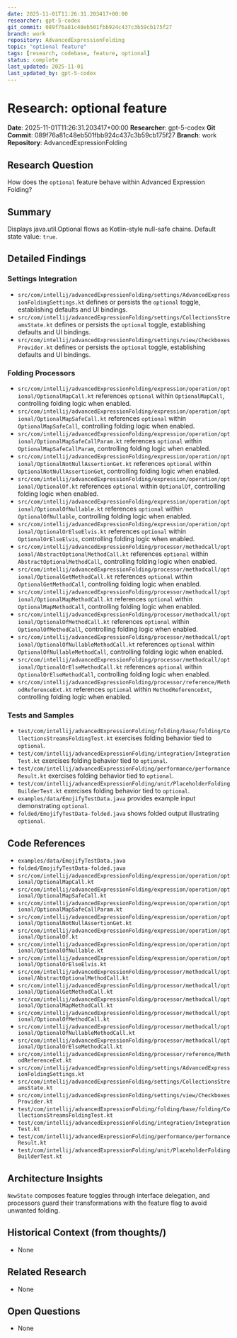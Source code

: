 ```yaml
---
date: 2025-11-01T11:26:31.203417+00:00
researcher: gpt-5-codex
git_commit: 089f76a81c48eb501fbb924c437c3b59cb175f27
branch: work
repository: AdvancedExpressionFolding
topic: "optional feature"
tags: [research, codebase, feature, optional]
status: complete
last_updated: 2025-11-01
last_updated_by: gpt-5-codex
---
```


# Research: optional feature

**Date**: 2025-11-01T11:26:31.203417+00:00
**Researcher**: gpt-5-codex
**Git Commit**: 089f76a81c48eb501fbb924c437c3b59cb175f27
**Branch**: work
**Repository**: AdvancedExpressionFolding

## Research Question
How does the `optional` feature behave within Advanced Expression Folding?

## Summary
Displays java.util.Optional flows as Kotlin-style null-safe chains. Default state value: `true`.

## Detailed Findings
### Settings Integration
- `src/com/intellij/advancedExpressionFolding/settings/AdvancedExpressionFoldingSettings.kt` defines or persists the `optional` toggle, establishing defaults and UI bindings.
- `src/com/intellij/advancedExpressionFolding/settings/CollectionsStreamsState.kt` defines or persists the `optional` toggle, establishing defaults and UI bindings.
- `src/com/intellij/advancedExpressionFolding/settings/view/CheckboxesProvider.kt` defines or persists the `optional` toggle, establishing defaults and UI bindings.

### Folding Processors
- `src/com/intellij/advancedExpressionFolding/expression/operation/optional/OptionalMapCall.kt` references `optional` within `OptionalMapCall`, controlling folding logic when enabled.
- `src/com/intellij/advancedExpressionFolding/expression/operation/optional/OptionalMapSafeCall.kt` references `optional` within `OptionalMapSafeCall`, controlling folding logic when enabled.
- `src/com/intellij/advancedExpressionFolding/expression/operation/optional/OptionalMapSafeCallParam.kt` references `optional` within `OptionalMapSafeCallParam`, controlling folding logic when enabled.
- `src/com/intellij/advancedExpressionFolding/expression/operation/optional/OptionalNotNullAssertionGet.kt` references `optional` within `OptionalNotNullAssertionGet`, controlling folding logic when enabled.
- `src/com/intellij/advancedExpressionFolding/expression/operation/optional/OptionalOf.kt` references `optional` within `OptionalOf`, controlling folding logic when enabled.
- `src/com/intellij/advancedExpressionFolding/expression/operation/optional/OptionalOfNullable.kt` references `optional` within `OptionalOfNullable`, controlling folding logic when enabled.
- `src/com/intellij/advancedExpressionFolding/expression/operation/optional/OptionalOrElseElvis.kt` references `optional` within `OptionalOrElseElvis`, controlling folding logic when enabled.
- `src/com/intellij/advancedExpressionFolding/processor/methodcall/optional/AbstractOptionalMethodCall.kt` references `optional` within `AbstractOptionalMethodCall`, controlling folding logic when enabled.
- `src/com/intellij/advancedExpressionFolding/processor/methodcall/optional/OptionalGetMethodCall.kt` references `optional` within `OptionalGetMethodCall`, controlling folding logic when enabled.
- `src/com/intellij/advancedExpressionFolding/processor/methodcall/optional/OptionalMapMethodCall.kt` references `optional` within `OptionalMapMethodCall`, controlling folding logic when enabled.
- `src/com/intellij/advancedExpressionFolding/processor/methodcall/optional/OptionalOfMethodCall.kt` references `optional` within `OptionalOfMethodCall`, controlling folding logic when enabled.
- `src/com/intellij/advancedExpressionFolding/processor/methodcall/optional/OptionalOfNullableMethodCall.kt` references `optional` within `OptionalOfNullableMethodCall`, controlling folding logic when enabled.
- `src/com/intellij/advancedExpressionFolding/processor/methodcall/optional/OptionalOrElseMethodCall.kt` references `optional` within `OptionalOrElseMethodCall`, controlling folding logic when enabled.
- `src/com/intellij/advancedExpressionFolding/processor/reference/MethodReferenceExt.kt` references `optional` within `MethodReferenceExt`, controlling folding logic when enabled.

### Tests and Samples
- `test/com/intellij/advancedExpressionFolding/folding/base/folding/CollectionsStreamsFoldingTest.kt` exercises folding behavior tied to `optional`.
- `test/com/intellij/advancedExpressionFolding/integration/IntegrationTest.kt` exercises folding behavior tied to `optional`.
- `test/com/intellij/advancedExpressionFolding/performance/performanceResult.kt` exercises folding behavior tied to `optional`.
- `test/com/intellij/advancedExpressionFolding/unit/PlaceholderFoldingBuilderTest.kt` exercises folding behavior tied to `optional`.
- `examples/data/EmojifyTestData.java` provides example input demonstrating `optional`.
- `folded/EmojifyTestData-folded.java` shows folded output illustrating `optional`.

## Code References
- `examples/data/EmojifyTestData.java`
- `folded/EmojifyTestData-folded.java`
- `src/com/intellij/advancedExpressionFolding/expression/operation/optional/OptionalMapCall.kt`
- `src/com/intellij/advancedExpressionFolding/expression/operation/optional/OptionalMapSafeCall.kt`
- `src/com/intellij/advancedExpressionFolding/expression/operation/optional/OptionalMapSafeCallParam.kt`
- `src/com/intellij/advancedExpressionFolding/expression/operation/optional/OptionalNotNullAssertionGet.kt`
- `src/com/intellij/advancedExpressionFolding/expression/operation/optional/OptionalOf.kt`
- `src/com/intellij/advancedExpressionFolding/expression/operation/optional/OptionalOfNullable.kt`
- `src/com/intellij/advancedExpressionFolding/expression/operation/optional/OptionalOrElseElvis.kt`
- `src/com/intellij/advancedExpressionFolding/processor/methodcall/optional/AbstractOptionalMethodCall.kt`
- `src/com/intellij/advancedExpressionFolding/processor/methodcall/optional/OptionalGetMethodCall.kt`
- `src/com/intellij/advancedExpressionFolding/processor/methodcall/optional/OptionalMapMethodCall.kt`
- `src/com/intellij/advancedExpressionFolding/processor/methodcall/optional/OptionalOfMethodCall.kt`
- `src/com/intellij/advancedExpressionFolding/processor/methodcall/optional/OptionalOfNullableMethodCall.kt`
- `src/com/intellij/advancedExpressionFolding/processor/methodcall/optional/OptionalOrElseMethodCall.kt`
- `src/com/intellij/advancedExpressionFolding/processor/reference/MethodReferenceExt.kt`
- `src/com/intellij/advancedExpressionFolding/settings/AdvancedExpressionFoldingSettings.kt`
- `src/com/intellij/advancedExpressionFolding/settings/CollectionsStreamsState.kt`
- `src/com/intellij/advancedExpressionFolding/settings/view/CheckboxesProvider.kt`
- `test/com/intellij/advancedExpressionFolding/folding/base/folding/CollectionsStreamsFoldingTest.kt`
- `test/com/intellij/advancedExpressionFolding/integration/IntegrationTest.kt`
- `test/com/intellij/advancedExpressionFolding/performance/performanceResult.kt`
- `test/com/intellij/advancedExpressionFolding/unit/PlaceholderFoldingBuilderTest.kt`

## Architecture Insights
`NewState` composes feature toggles through interface delegation, and processors guard their transformations with the feature flag to avoid unwanted folding.

## Historical Context (from thoughts/)
- None

## Related Research
- None

## Open Questions
- None
